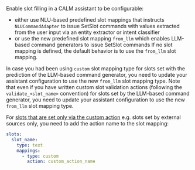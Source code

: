 Enable slot filling in a CALM assistant to be configurable:
- either use NLU-based predefined slot mappings that instructs `NLUCommandAdapter` to issue SetSlot commands with values extracted from the user input via an entity extractor or intent classifier
- or use the new predefined slot mapping `from_llm` which enables LLM-based command generators to issue SetSlot commands
If no slot mapping is defined, the default behavior is to use the `from_llm` slot mapping.

In case you had been using `custom` slot mapping type for slots set with the prediction of the LLM-based command generator, you need to
update your assistant configuration to use the new `from_llm` slot mapping type.
Note that even if you have written custom slot validation actions (following the `validate_<slot_name>` convention)
for slots set by the LLM-based command generator, you need to update your assistant configuration to use the new `from_llm` slot mapping type.

For [slots that are set only via the custom action](https://rasa.com/docs/rasa-pro/concepts/domain#custom-slot-mappings)
e.g. slots set by external sources only, you need to add the action name to the slot mapping:

```yaml
slots:
  slot_name:
    type: text
    mappings:
      - type: custom
        action: custom_action_name
```
